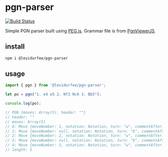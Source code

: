 # pgn-parser

[![Build Status](https://travis-ci.org/levidurfee/pgn-parser.svg?branch=master)](https://travis-ci.org/levidurfee/pgn-parser)

Simple PGN parser built using [PEG.js](https://github.com/pegjs/pegjs). Grammar
file is from [PgnViewerJS](https://github.com/mliebelt/PgnViewerJS).

## install

```sh
npm i @levidurfee/pgn-parser
```

## usage

```js
import { pgn } from '@levidurfee/pgn-parser';

let po = pgn("1. e4 e5 2. Nf3 Nc6 3. Bb5");

console.log(po);

// PGN {moves: Array(5), header: ""}
// header: ""
// moves: Array(5)
// 0: Move {moveNumber: 1, notation: Notation, turn: "w", commentAfter: null, commentBefore: null, …}
// 1: Move {moveNumber: null, notation: Notation, turn: "b", commentAfter: null, commentBefore: null, …}
// 2: Move {moveNumber: 2, notation: Notation, turn: "w", commentAfter: null, commentBefore: null, …}
// 3: Move {moveNumber: null, notation: Notation, turn: "b", commentAfter: null, commentBefore: null, …}
// 4: Move {moveNumber: 3, notation: Notation, turn: "w", commentAfter: null, commentBefore: null, …}
// length: 5
```
